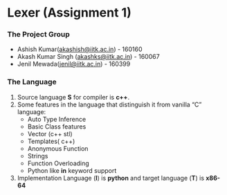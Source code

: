 #  Lexer (Assignment 1)

### The Project Group 
- Ashish Kumar(akashish@iitk.ac.in) - 160160
- Akash Kumar Singh (akashks@iitk.ac.in) - 160067
- Jenil Mewada(jenil@iitk.ac.in) - 160399

 ### The Language 
   1.  Source language **S** for compiler is **c++**.
   2. Some features in the language that distinguish it from vanilla “C” language:
		- Auto Type Inference
		- Basic Class features
		- Vector (c++ stl)
		- Templates( c++)
		- Anonymous Function
		- Strings
		- Function Overloading
		- Python like **in** keyword support
   3.   Implementation Language (**I**) is **python** and target language (**T**) is **x86-64**

